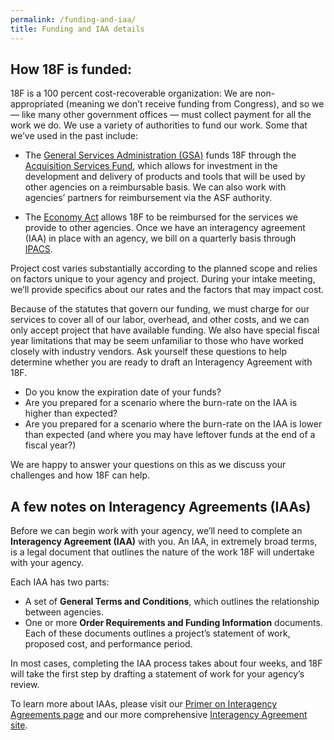 ```yaml
---
permalink: /funding-and-iaa/
title: Funding and IAA details
---
```


## How 18F is funded:

18F is a 100 percent cost-recoverable organization: We are
non-appropriated (meaning we don’t receive funding from Congress), and
so we — like many other government offices — must collect payment for
all the work we do. We use a variety of authorities to fund our work.
Some that we’ve used in the past include:

-   The [General Services Administration (GSA)](http://www.gsa.gov/portal/category/100000) funds 18F through the [Acquisition Services Fund](http://www.gsa.gov/portal/content/182815), which allows for investment in the development and delivery of products and tools that will be used by other agencies on a reimbursable basis. We can also work with agencies’ partners for reimbursement via the ASF authority.

-   The [Economy Act](http://www.gc.noaa.gov/documents/mou-economyact.pdf) allows 18F to be reimbursed for the services we provide to other agencies. Once we have an interagency agreement (IAA) in place with an agency, we bill on a quarterly basis through [IPACS](https://www.fiscal.treasury.gov/fsservices/gov/acctg/ipac/ipac_home.htm).

Project cost varies substantially according to the planned scope and
relies on factors unique to your agency and project. During your intake
meeting, we’ll provide specifics about our rates and the factors that
may impact cost.

Because of the statutes that govern our funding, we must charge for our
services to cover all of our labor, overhead, and other costs, and we
can only accept project that have available funding. We also have
special fiscal year limitations that may be seem unfamiliar to those who
have worked closely with industry vendors. Ask yourself these questions
to help determine whether you are ready to draft an Interagency
Agreement with 18F.

-   Do you know the expiration date of your funds?
-   Are you prepared for a scenario where the burn-rate on the IAA is higher than expected?
-   Are you prepared for a scenario where the burn-rate on the IAA is lower than expected (and where you may have leftover funds at the end of a fiscal year?)

We are happy to answer your questions on this as we discuss your
challenges and how 18F can help.

## A few notes on Interagency Agreements (IAAs)

Before we can begin work with your agency, we’ll need to complete an
**Interagency Agreement (IAA)** with you. An IAA, in extremely broad
terms, is a legal document that outlines the nature of the work 18F will
undertake with your agency.

Each IAA has two parts:

-   A set of **General Terms and Conditions**, which outlines the relationship between agencies.
-   One or more **Order Requirements and Funding Information** documents. Each of these documents outlines a project’s statement of work, proposed cost, and performance period.

In most cases, completing the IAA process takes about four weeks, and
18F will take the first step by drafting a statement of work for your
agency’s review.

To learn more about IAAs, please visit our [Primer on Interagency Agreements page](https://pages.18f.gov/iaa-forms/primer.html) and our more comprehensive [Interagency Agreement site](https://pages.18f.gov/iaa-forms/).
